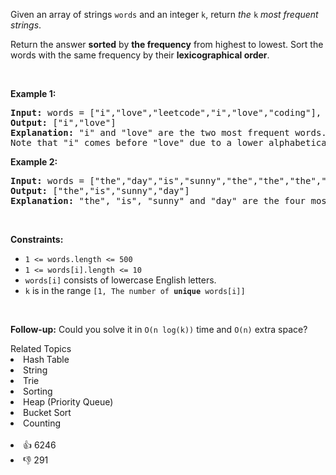 <p>Given an array of strings <code>words</code> and an integer <code>k</code>, return <em>the </em><code>k</code><em> most frequent strings</em>.</p>

<p>Return the answer <strong>sorted</strong> by <strong>the frequency</strong> from highest to lowest. Sort the words with the same frequency by their <strong>lexicographical order</strong>.</p>

<p>&nbsp;</p> 
<p><strong class="example">Example 1:</strong></p>

<pre>
<strong>Input:</strong> words = ["i","love","leetcode","i","love","coding"], k = 2
<strong>Output:</strong> ["i","love"]
<strong>Explanation:</strong> "i" and "love" are the two most frequent words.
Note that "i" comes before "love" due to a lower alphabetical order.
</pre>

<p><strong class="example">Example 2:</strong></p>

<pre>
<strong>Input:</strong> words = ["the","day","is","sunny","the","the","the","sunny","is","is"], k = 4
<strong>Output:</strong> ["the","is","sunny","day"]
<strong>Explanation:</strong> "the", "is", "sunny" and "day" are the four most frequent words, with the number of occurrence being 4, 3, 2 and 1 respectively.
</pre>

<p>&nbsp;</p> 
<p><strong>Constraints:</strong></p>

<ul> 
 <li><code>1 &lt;= words.length &lt;= 500</code></li> 
 <li><code>1 &lt;= words[i].length &lt;= 10</code></li> 
 <li><code>words[i]</code> consists of lowercase English letters.</li> 
 <li><code>k</code> is in the range <code>[1, The number of <strong>unique</strong> words[i]]</code></li> 
</ul>

<p>&nbsp;</p> 
<p><strong>Follow-up:</strong> Could you solve it in <code>O(n log(k))</code> time and <code>O(n)</code> extra space?</p>

<div><div>Related Topics</div><div><li>Hash Table</li><li>String</li><li>Trie</li><li>Sorting</li><li>Heap (Priority Queue)</li><li>Bucket Sort</li><li>Counting</li></div></div><br><div><li>👍 6246</li><li>👎 291</li></div>